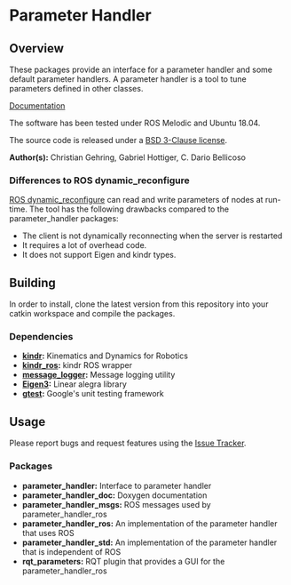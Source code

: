 # Parameter Handler

## Overview

These packages provide an interface for a parameter handler and some default parameter handlers.
A parameter handler is a tool to tune parameters defined in other classes.

[Documentation](http://docs.leggedrobotics.com/parameter_handler_doc/)

The software has been tested under ROS Melodic and Ubuntu 18.04.

The source code is released under a [BSD 3-Clause license](LICENSE).

**Author(s):** Christian Gehring, Gabriel Hottiger, C. Dario Bellicoso

### Differences to ROS dynamic_reconfigure

[ROS dynamic_reconfigure](http://wiki.ros.org/dynamic_reconfigure) can read and write parameters of nodes at run-time.
The tool has the following drawbacks compared to the parameter_handler packages:

* The client is not dynamically reconnecting when the server is restarted
* It requires a lot of overhead code.
* It does not support Eigen and kindr types.

## Building

In order to install, clone the latest version from this repository into your catkin workspace and compile the packages.

### Dependencies
* **[kindr](https://github.com/anybotics/kindr):** Kinematics and Dynamics for Robotics
* **[kindr_ros](https://github.com/anybotics/kindr_ros):** kindr ROS wrapper
* **[message_logger](https://github.com/anybotics/message_logger):** Message logging utility
* **[Eigen3](https://eigen.tuxfamily.org):** Linear alegra library
* **[gtest](https://github.com/google/googletest):** Google's unit testing framework

## Usage

Please report bugs and request features using the [Issue Tracker](https://github.com/anybotics/parameter_handler/issues).

### Packages
* **parameter_handler:** Interface to parameter handler
* **parameter_handler_doc:** Doxygen documentation
* **parameter_handler_msgs:** ROS messages used by parameter_handler_ros
* **parameter_handler_ros:** An implementation of the parameter handler that uses ROS
* **parameter_handler_std:** An implementation of the parameter handler that is independent of ROS
* **rqt_parameters:** RQT plugin that provides a GUI for the parameter_handler_ros
